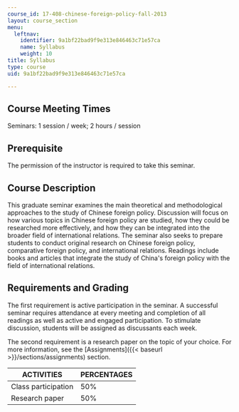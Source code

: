 ```yaml
---
course_id: 17-408-chinese-foreign-policy-fall-2013
layout: course_section
menu:
  leftnav:
    identifier: 9a1bf22bad9f9e313e846463c71e57ca
    name: Syllabus
    weight: 10
title: Syllabus
type: course
uid: 9a1bf22bad9f9e313e846463c71e57ca

---
```


Course Meeting Times
--------------------

Seminars: 1 session / week; 2 hours / session

Prerequisite
------------

The permission of the instructor is required to take this seminar.

Course Description
------------------

This graduate seminar examines the main theoretical and methodological approaches to the study of Chinese foreign policy. Discussion will focus on how various topics in Chinese foreign policy are studied, how they could be researched more effectively, and how they can be integrated into the broader field of international relations. The seminar also seeks to prepare students to conduct original research on Chinese foreign policy, comparative foreign policy, and international relations. Readings include books and articles that integrate the study of China's foreign policy with the field of international relations.

Requirements and Grading
------------------------

The first requirement is active participation in the seminar. A successful seminar requires attendance at every meeting and completion of all readings as well as active and engaged participation. To stimulate discussion, students will be assigned as discussants each week.

The second requirement is a research paper on the topic of your choice. For more information, see the [Assignments]({{< baseurl >}}/sections/assignments) section.

| ACTIVITIES | PERCENTAGES |
| --- | --- |
| Class participation | 50% |
| Research paper | 50%